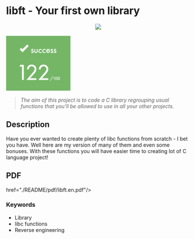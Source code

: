 # libft - Your first own library

<p align="middle"><img src="./README/pics/library.png" ></p>

<p align="left"><img src="./README/pics/score.png" height="150" /></p>

> <em> The aim of this project is to code a C library regrouping usual functions that you’ll be allowed to use in all your other projects. </em>

## Description 
Have you ever wanted to create plenty of libc functions from scratch - I bet you have. Well here are my version of many of them and even some bonuses. With these functions you will have easier time to creating lot of C language project!

## PDF

<p > href="./README/pdf/libft.en.pdf"/></p>


### Keywords
- Library
- libc functions
- Reverse engineering
